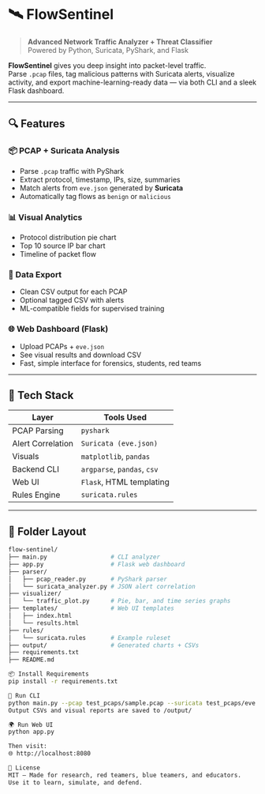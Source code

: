 # 🛰️ FlowSentinel

> **Advanced Network Traffic Analyzer + Threat Classifier**  
> Powered by Python, Suricata, PyShark, and Flask

**FlowSentinel** gives you deep insight into packet-level traffic.  
Parse `.pcap` files, tag malicious patterns with Suricata alerts, visualize activity, and export machine-learning-ready data — via both CLI and a sleek Flask dashboard.

---

## 🔍 Features

### 📦 PCAP + Suricata Analysis
- Parse `.pcap` traffic with PyShark
- Extract protocol, timestamp, IPs, size, summaries
- Match alerts from `eve.json` generated by **Suricata**
- Automatically tag flows as `benign` or `malicious`

### 📊 Visual Analytics
- Protocol distribution pie chart
- Top 10 source IP bar chart
- Timeline of packet flow

### 💾 Data Export
- Clean CSV output for each PCAP
- Optional tagged CSV with alerts
- ML-compatible fields for supervised training

### 🌐 Web Dashboard (Flask)
- Upload PCAPs + `eve.json`
- See visual results and download CSV
- Fast, simple interface for forensics, students, red teams

---

## 🧰 Tech Stack

| Layer        | Tools Used                             |
|--------------|-----------------------------------------|
| PCAP Parsing | `pyshark`                               |
| Alert Correlation | `Suricata (eve.json)`              |
| Visuals      | `matplotlib`, `pandas`                  |
| Backend CLI  | `argparse`, `pandas`, `csv`             |
| Web UI       | `Flask`, HTML templating                |
| Rules Engine | `suricata.rules`                        |

---

## 📂 Folder Layout

```bash
flow-sentinel/
├── main.py                  # CLI analyzer
├── app.py                   # Flask web dashboard
├── parser/
│   ├── pcap_reader.py       # PyShark parser
│   └── suricata_analyzer.py # JSON alert correlation
├── visualizer/
│   └── traffic_plot.py      # Pie, bar, and time series graphs
├── templates/               # Web UI templates
│   ├── index.html
│   └── results.html
├── rules/
│   └── suricata.rules       # Example ruleset
├── output/                  # Generated charts + CSVs
├── requirements.txt
├── README.md

📦 Install Requirements
pip install -r requirements.txt

🧪 Run CLI
python main.py --pcap test_pcaps/sample.pcap --suricata test_pcaps/eve.json
Output CSVs and visual reports are saved to /output/

🌍 Run Web UI
python app.py

Then visit:
🌐 http://localhost:8080

🧾 License
MIT — Made for research, red teamers, blue teamers, and educators.
Use it to learn, simulate, and defend.

